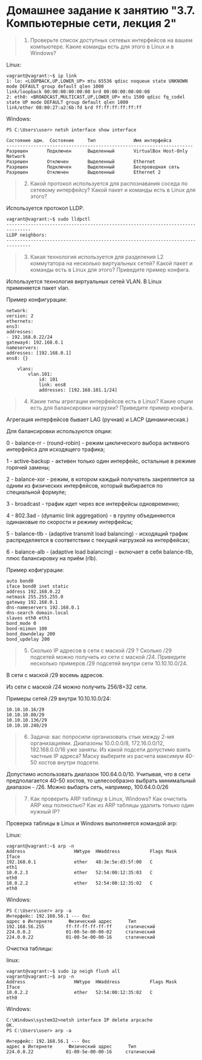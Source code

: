 # Домашнее задание к занятию "3.7. Компьютерные сети, лекция 2"

> 1. Проверьте список доступных сетевых интерфейсов на вашем компьютере. Какие команды есть для этого в Linux и в Windows?

Linux:

    vagrant@vagrant:~$ ip link
    1: lo: <LOOPBACK,UP,LOWER_UP> mtu 65536 qdisc noqueue state UNKNOWN mode DEFAULT group default qlen 1000
    link/loopback 00:00:00:00:00:00 brd 00:00:00:00:00:00
    2: eth0: <BROADCAST,MULTICAST,UP,LOWER_UP> mtu 1500 qdisc fq_codel state UP mode DEFAULT group default qlen 1000
    link/ether 08:00:27:a2:6b:fd brd ff:ff:ff:ff:ff:ff

Windows:

    PS C:\Users\user> netsh interface show interface
    
    Состояние адм.  Состояние     Тип              Имя интерфейса
    ---------------------------------------------------------------------
    Разрешен       Подключен      Выделенный       VirtualBox Host-Only Network
    Разрешен       Отключен       Выделенный       Ethernet
    Разрешен       Подключен      Выделенный       Беспроводная сеть
    Разрешен       Отключен       Выделенный       Ethernet 2

> 2. Какой протокол используется для распознавания соседа по сетевому интерфейсу? Какой пакет и команды есть в Linux для этого?

Используется протокол LLDP.

    vagrant@vagrant:~$ sudo lldpctl
    -------------------------------------------------------------------------------
    LLDP neighbors:
    -------------------------------------------------------------------------------

> 3. Какая технология используется для разделения L2 коммутатора на несколько виртуальных сетей? Какой пакет и команды есть в Linux для этого? Приведите пример конфига.

Используется технология виртуальных сетей VLAN. В Linux применяется пакет vlan.

Пример конфигурации:

    network:
    version: 2
    ethernets:
    ens3:
    addresses:
    - 192.168.0.22/24
    gateway4: 192.168.0.1
    nameservers:
    addresses: [192.168.0.1]
    ens8: {}
    
        vlans:
            vlan.101:
                id: 101
                link: ens8
                addresses: [192.168.101.1/24]

> 4. Какие типы агрегации интерфейсов есть в Linux? Какие опции есть для балансировки нагрузки? Приведите пример конфига.

Агрегация интерфейсов бывает LAG (ручная) и LACP (динамическая.)

Для балансировки используются опции:

0 - balance-rr - (round-robin) - режим циклического выбора активного интерфейса для исходящего трафика;

1 - active-backup - активен только один интерфейс, остальные в режиме горячей замены;

2 - balance-xor - режим, в котором каждый получатель закрепляется за одним из физических интерфейсов, который выбирается по специальной формуле;

3 - broadcast - трафик идет через все интерфейсы одновременно;

4 - 802.3ad - (dynamic link aggregation) - в группу объединяются одинаковые по скорости и режиму интерфейсы;

5 - balance-tlb - (adaptive transmit load balancing) - исходящий трафик распределяется в соответствии с текущей нагрузкой на интерфейсах;

6 - balance-alb - (adaptive load balancing) - включает в себя balance-tlb, плюс балансировку на приём (rlb).

Пример кофигурации:

    auto bond0
    iface bond0 inet static
    address 192.168.0.22
    netmask 255.255.255.0
    gateway 192.168.0.1
    dns-nameservers 192.168.0.1
    dns-search domain.local
    slaves eth0 eth1
    bond_mode 0
    bond-miimon 100
    bond_downdelay 200
    bond_updelay 200

> 5. Сколько IP адресов в сети с маской /29 ? Сколько /29 подсетей можно получить из сети с маской /24. Приведите несколько примеров /29 подсетей внутри сети 10.10.10.0/24.

В сети с маской /29 восемь адресов.

Из сети с маской /24 можно получить 256/8=32 сети.

Примеры сетей /29 внутри 10.10.10.0/24:

    10.10.10.16/29
    10.10.10.80/29
    10.10.10.136/29
    10.10.10.248/29

> 6. Задача: вас попросили организовать стык между 2-мя организациями. Диапазоны 10.0.0.0/8, 172.16.0.0/12, 192.168.0.0/16 уже заняты. Из какой подсети допустимо взять частные IP адреса? Маску выберите из расчета максимум 40-50 хостов внутри подсети.

Допустимо использовать диапазон 100.64.0.0/10. Учитывая, что в сети предполагается 40-50 хостов, то целесообразно выбрать минимальный диапазон - /26. Можно выбарть сеть, например, 100.64.0.0/26

> 7. Как проверить ARP таблицу в Linux, Windows? Как очистить ARP кеш полностью? Как из ARP таблицы удалить только один нужный IP?

Проверка таблицы в Linux и Windows выполняется командой arp:

Linux:

    vagrant@vagrant:~$ arp -n
    Address                  HWtype  HWaddress           Flags Mask            Iface
    192.168.0.1              ether   48:3e:5e:d3:5f:00   C                     eth1
    10.0.2.3                 ether   52:54:00:12:35:03   C                     eth0
    10.0.2.2                 ether   52:54:00:12:35:02   C                     eth0

Windows:

    PS C:\Users\user> arp -a
    Интерфейс: 192.168.56.1 --- 0xc
    адрес в Интернете      Физический адрес      Тип
    192.168.56.255        ff-ff-ff-ff-ff-ff     статический
    224.0.0.2             01-00-5e-00-00-02     статический
    224.0.0.22            01-00-5e-00-00-16     статический

Очистка таблицы:

linux:

    vagrant@vagrant:~$ sudo ip neigh flush all
    vagrant@vagrant:~$ arp -n
    Address                  HWtype  HWaddress           Flags Mask            Iface
    10.0.2.2                 ether   52:54:00:12:35:02   C                     eth0

Windows:

    C:\Windows\system32>netsh interface IP delete arpcache
    ОК.
    PS C:\Users\user> arp -a
    
    Интерфейс: 192.168.56.1 --- 0xc
    адрес в Интернете      Физический адрес      Тип
    224.0.0.22            01-00-5e-00-00-16     статический
